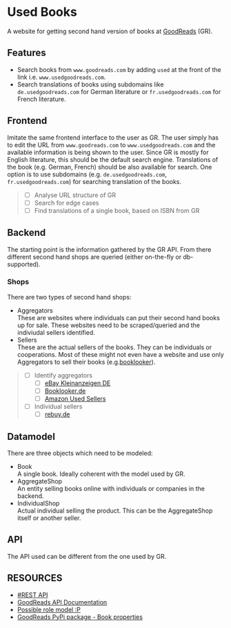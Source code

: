 
# Used Books

A website for getting second hand version of books at
[GoodReads](https://www.goodreads.com/api) (GR).

## Features

- Search books from `www.goodreads.com` by adding `used` at the front of the link i.e. `www.usedgoodreads.com`.
- Search translations of books using subdomains like `de.usedgoodreads.com` for German literature or `fr.usedgoodreads.com` for French literature.


## Frontend

Imitate the same frontend interface to the user as GR. The user simply
has to edit the URL from `www.goodreads.com` to `www.usedgoodreads.com`
and the available information is being shown to the user. Since GR is
mostly for English literature, this should be the default search engine.
Translations of the book (e.g. German, French) should be also available
for search. One option is to use subdomains (e.g.
`de.usedgoodreads.com`, `fr.usedgoodreads.com`) for searching
translation of the books.

> - [ ] Analyse URL structure of GR
> - [ ] Search for edge cases
> - [ ] Find translations of a single book, based on ISBN from GR

## Backend

The starting point is the information gathered by the GR API. From there different second hand shops are queried (either on-the-fly or db-supported).

### Shops
There are two types of second hand shops:

- Aggregators <br>
These are websites where individuals can put their second hand books up for sale. These websites need to be scraped/queried and the indiviudal sellers identified.
- Sellers <br>
These are the actual sellers of the books. They can be individuals or cooperations. Most of these might not even have a website and use only Aggregators to sell their books (e.g.[booklooker](http://www.booklooker.de)).

> - [ ] Identify aggregators
>   - [ ] [eBay Kleinanzeigen DE](http://www.kleinanzeigen.ebay.de)
>   - [ ] [Booklooker.de](http://www.booklooker.de)
>   - [ ] [Amazon Used Sellers](http://www.amazon.de)
> - [ ] Individual sellers
>   - [ ] [rebuy.de](http://www.rebuy.de)

## Datamodel
There are three objects which need to be modeled:

- Book <br>
A single book. Ideally coherent with the model used by GR.
- AggregateShop <br>
An entity selling books online with individuals or companies in the backend.
- IndividualShop <br>
Actual individual selling the product. This can be the AggregateShop itself or another seller.

## API
The API used can be different from the one used by GR.

## RESOURCES

- [\#REST API](20200511150216-rest_api.org)
- [GoodReads API Documentation](https://www.goodreads.com/api)
- [Possible role model :P](https://www.nsfwyoutube.com)
- [GoodReads PyPi package - Book properties](https://github.com/sefakilic/goodreads/blob/master/goodreads/book.py)
